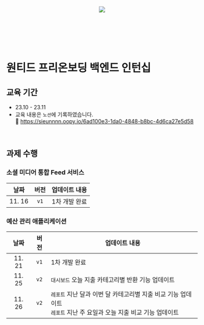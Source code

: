 <br>
<br>

<div align="center">
  <img src="https://github.com/wanted-backend-internship/.github/assets/119668620/709b73f0-c3e0-4e3f-a81f-7885b6da1683"/>
</div>

<br>
<br>
<br>
<br>
<br>

# 원티드 프리온보딩 백엔드 인턴십
## 교육 기간
- 23.10 - 23.11
- 교육 내용은 `노션`에 기록하였습니다. <br>
  🔗 https://sieunnnn.oopy.io/6ad100e3-1da0-4848-b8bc-4d6ca27e5d58

<br>

## 과제 수행
### 소셜 미디어 통합 Feed 서비스
|날짜|버전|업데이트 내용|
|:---:|:---:|---|
|11. 16|`v1`|1차 개발 완료|

### 예산 관리 애플리케이션

|날짜|버전|업데이트 내용|
|:---:|:---:|---|
|11. 21|`v1`|1차 개발 완료|
|11. 25|`v2`|`대시보드` 오늘 지출 카테고리별 반환 기능 업데이트|
|11. 26|`v2`|`레포트` 지난 달과 이번 달 카테고리별 지출 비교 기능 업데이트 <br> `레포트` 지난 주 요일과 오늘 지출 비교 기능 업데이트|

<br>

